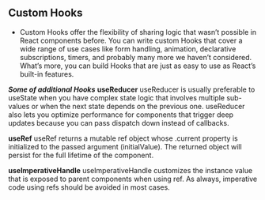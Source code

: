 ## Custom Hooks

- Custom Hooks offer the flexibility of sharing logic that wasn’t possible in React components before. You can write custom Hooks that cover a wide range of use cases like form handling, animation, declarative subscriptions, timers, and probably many more we haven’t considered. What’s more, you can build Hooks that are just as easy to use as React’s built-in features.

***Some of additional Hooks***
**useReducer**
useReducer is usually preferable to useState when you have complex state logic that involves multiple sub-values or when the next state depends on the previous one. useReducer also lets you optimize performance for components that trigger deep updates because you can pass dispatch down instead of callbacks.

**useRef**
useRef returns a mutable ref object whose .current property is initialized to the passed argument (initialValue). The returned object will persist for the full lifetime of the component.

**useImperativeHandle**
useImperativeHandle customizes the instance value that is exposed to parent components when using ref. As always, imperative code using refs should be avoided in most cases.

